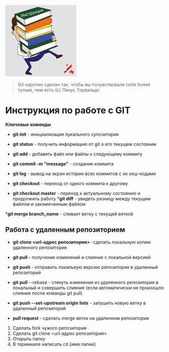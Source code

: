 ![Здесь картинка](GIT.jpg)

>Git нарочно сделан так, чтобы вы почувствовали себя более тупым, чем есть (с) Линус Торвальдс


# Инструкция по работе с GIT

***Ключевые команды***

* __git init__ - инициализация лукального супозитория
* __git status__ - получить информацию от git о его текущем состоянии

* __git add__ - добавить файл или файлы к следующему коммиту

* __git commit -m "message"__ - создание коммита

* __git log__ - вывод на экран истории всех коммитов с их хеш-кодами

* __git checkout__ - переход от одного коммита к другому
* __git checkout master__ - переход к актуальному состоянию и продолжить работу
*__git diff__ - увидеть разницу между текущим файлом и закомиченным файлом

*__git merge branch_name__ - сливает ветку с текущей 
веткой

## Работа с удаленным репозиторием

* __git clone <url-адрес репозитория>__- сделать локальную копию удаленного репозитория
* __git pull__ - получение изменений и слияние с локальной версией
* __git push__ - отправить локальеую версию репозитория в удаленный репозиторий
* __git pull__ --rebase - стянуть изменения из удаленного репозитория в локальный и совершить слияние (если автоматически не произошло слияние после команды git pull)
* __git push --set-upstream origin lists__ - запушить новую ветку в удаленный репозиторий

* __pull request__ - сделать merge веток на удаленном репозитории

1. Сделать fork чужого репозитория
2. Сделать git clone <url-адрес репозитория>
3. Открыть папку
4. В терминале написать cd {имя папки}



